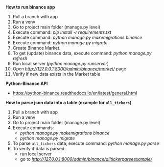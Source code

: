 **How to run binance app**

1. Pull a branch with app
2. Run a venv
3. Go to project main folder (manage.py level)
4. Execute command: _pip install -r requirements.txt_
5. Execute command: _python manage.py makemigrations binance_
6. Execute command: _python manage.py migrate_
7. Create Binance Market.
8. To get (update) binance data, execute command: _python manage.py refresh_
9. Run local server (_python manage.py runserver_)
10. Open _http://127.0.0.1:8000/admin/binance/market/_ page
11. Verify if new data exists in the Market table

**Python-Binance API**
- https://python-binance.readthedocs.io/en/latest/general.html

**How to parse json data into a table (example for `all_tickers`)**

1. Pull a branch with app
2. Run a venv
3. Go to project main folder (manage.py level)
4. Execute commands:
    - _python manage.py makemigrations binance_
    - _python manage.py migrate_
5. To parse `all_tickers` data, execute command: _python manage.py parse_
6. To verify if data is parsed:
    - run local server
    - go to _http://127.0.0.1:8000/admin/binance/alltickerparseexample/_
